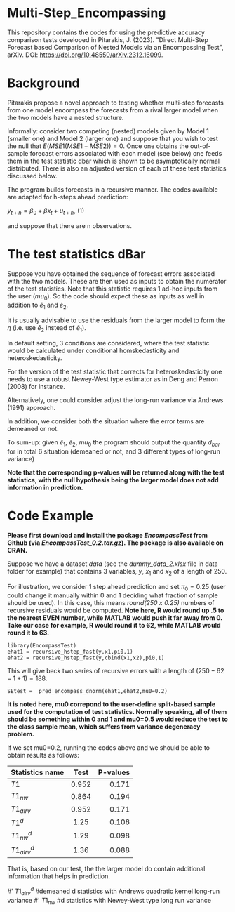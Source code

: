 # Multi-Step_Encompassing
This repository contains the codes for using the predictive accuracy comparison tests developed in Pitarakis, J. (2023). "Direct Multi-Step Forecast based Comparison
of Nested Models via an Encompassing Test", arXiv. DOI: https://doi.org/10.48550/arXiv.2312.16099.

# Background
Pitarakis propose a novel approach to testing whether multi-step forecasts from one model encompass the forecasts from a rival larger model when the two models have a nested structure.


Informally: consider two competing (nested) models given by Model 1 (smaller one) and Model 2 (larger one) and suppose that you wish to test the null that 
$E(MSE1(MSE1-MSE2))=0$. 
Once one obtains the out-of-sample forecast errors associated with each model (see below) one feeds them in the test statistic dbar which is shown to be asymptotically normal distributed. There is also an adjusted version of each of these test statistics discussed below.

The program builds forecasts in a recursive manner. The codes available are adapted for h-steps ahead prediction: 

$y_{t+h} = β_0 + βx_t + u_{t+h}$, (1)

and suppose that there are n observations. 

# The test statistics dBar
Suppose you have obtained the sequence of forecast errors associated with the two models. These are then used as inputs to obtain the numerator of the test statistics. Note that this statistic requires 1 ad-hoc inputs from the user ($mu_0$). So the code should expect these as inputs as well in addition to $\hat{e}_1$ and $\hat{e}_2$. 

It is usually advisable to use the residuals from the larger model to form the $\eta$ (i.e. use $\hat{e}_2$ instead of $\hat{e}_1$). 

In default setting, 3 conditions are considered, where the test statistic would be calculated under conditional homskedasticity and heteroskedasticity.

For the version of the test statistic that corrects for heteroskedasticity one needs to use a robust Newey-West type estimator as in Deng and Perron (2008) for instance.

Alternatively, one could consider adjust the long-run variance via Andrews (1991) approach. 

In addition, we consider both the situation where the error terms are demeaned or not.

To sum-up: given $\hat{e}_{1}$, $\hat{e}_{2}$, $mu_{0}$ the program should output the quantity $d_{bar}$ for in total 6 situation (demeaned or not, and 3 different types of long-run variance)

**Note that the corresponding p-values will be returned along with the test statistics, with the null hypothesis being the larger model does not add information in prediction.**

# Code Example

**Please first download and install the package *EncompassTest* from Github (via *EncompassTest_0.2.tar.gz*). The package is also available on CRAN.**

Suppose we have a dataset *data* (see the *dummy_data_2.xlsx* file in data folder for example) that contains 3 variables, $y$, $x_1$ and $x_2$ of a length of 250. 

For illustration, we consider 1 step ahead prediction and set $\pi_0 = 0.25$ (user could change it manually within 0 and 1 deciding what fraction of sample should be used). In this case, this means *round(250 x 0.25)* numbers of recursive residuals would be computed. **Note here, R would round up .5 to the nearest EVEN number, while MATLAB would push it far away from 0. Take our case for example, R would round it to 62, while MATLAB would round it to 63.**

`library(EncompassTest)`<br />
`ehat1 = recursive_hstep_fast(y,x1,pi0,1)`<br />
`ehat2 = recursive_hstep_fast(y,cbind(x1,x2),pi0,1)`<br />

This will give back two series of recursive errors with a length of $(250-62-1+1)=188$. 

`SEtest =  pred_encompass_dnorm(ehat1,ehat2,mu0=0.2)`<br />


**It is noted here, mu0 correpond to the user-define split-based sample used for the computation of test statistics. Normally speaking, all of them should be something within 0 and 1 and mu0=0.5 would reduce the test to the class sample mean, which suffers from variance degeneracy problem.** 


If we set mu0=0.2, running the codes above and we should be able to obtain results as follows:

| Statistics name        | Test           | P-values  |
| ---------------------- |:--------------:| ---------:|
| $T1$                   | 0.952          | 0.171     |
| $T1_{nw}$              | 0.864          | 0.194     |
| $T1_{alrv}$            | 0.952          | 0.171     |
| $T1^{d}$               | 1.25           | 0.106     |
| $T1^d_{nw}$            | 1.29           | 0.098     |
| $T1^d_{alrv}$          | 1.36           | 0.088     |

That is, based on our test, the the larger model do contain additional information that helps in prediction.

#' $T1^d_{alrv}$     #demeaned d statistics with Andrews quadratic kernel long-run variance
#' $T1_{nw}$     #d statistics with Newey-West type long run variance

